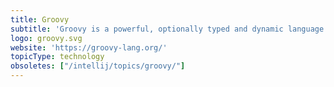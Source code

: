 ```yaml
---
title: Groovy
subtitle: 'Groovy is a powerful, optionally typed and dynamic language for the JVM.'
logo: groovy.svg
website: 'https://groovy-lang.org/'
topicType: technology
obsoletes: ["/intellij/topics/groovy/"]
---
```


